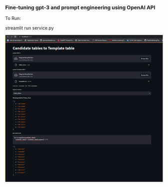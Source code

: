 ### Fine-tuning gpt-3 and prompt engineering using OpenAI API

To Run:

streamlit run service.py

![transform.PNG](transform.PNG)